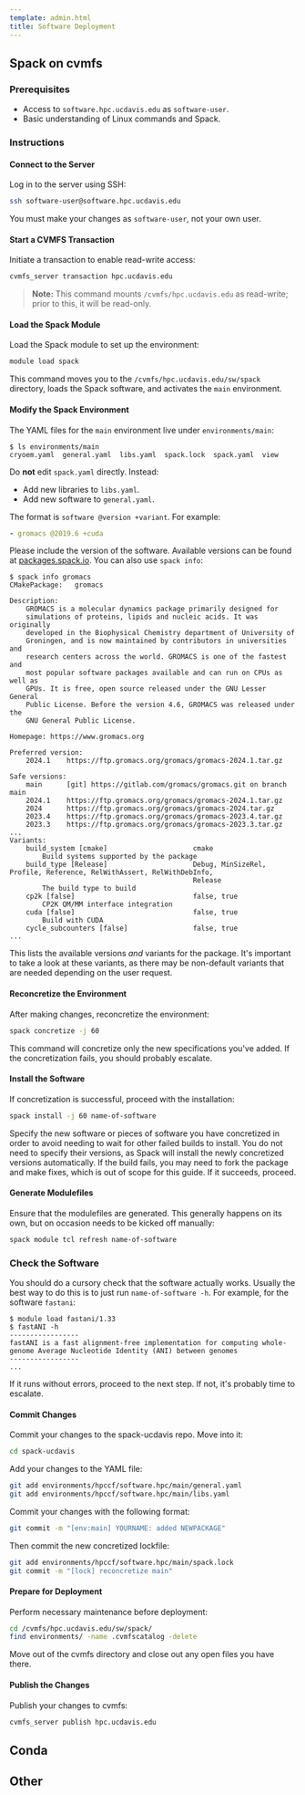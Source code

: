 ```yaml
---
template: admin.html
title: Software Deployment
---
```


## Spack on cvmfs

### Prerequisites

- Access to `software.hpc.ucdavis.edu` as `software-user`.
- Basic understanding of Linux commands and Spack.

### Instructions

#### Connect to the Server

Log in to the server using SSH:

```bash
ssh software-user@software.hpc.ucdavis.edu
```

You must make your changes as `software-user`, not your own user.

#### Start a CVMFS Transaction

Initiate a transaction to enable read-write access:

```bash
cvmfs_server transaction hpc.ucdavis.edu
```

> **Note:** This command mounts `/cvmfs/hpc.ucdavis.edu` as read-write; prior to this, it will be read-only.

#### Load the Spack Module

Load the Spack module to set up the environment:

```bash
module load spack
```

This command moves you to the `/cvmfs/hpc.ucdavis.edu/sw/spack` directory, loads the Spack software, and activates the `main` environment.

#### Modify the Spack Environment

The YAML files for the `main` environment live under `environments/main`:

```console
$ ls environments/main 
cryoem.yaml  general.yaml  libs.yaml  spack.lock  spack.yaml  view
```

Do **not** edit `spack.yaml` directly. Instead:
  - Add new libraries to `libs.yaml`.
  - Add new software to `general.yaml`.

The format is `software @version +variant`. For example:

```yaml
- gromacs @2019.6 +cuda
```

Please include the version of the software. Available versions can be found at [packages.spack.io](https://packages.spack.io). You can also use `spack info`:

```console
$ spack info gromacs
CMakePackage:   gromacs

Description:
    GROMACS is a molecular dynamics package primarily designed for
    simulations of proteins, lipids and nucleic acids. It was originally
    developed in the Biophysical Chemistry department of University of
    Groningen, and is now maintained by contributors in universities and
    research centers across the world. GROMACS is one of the fastest and
    most popular software packages available and can run on CPUs as well as
    GPUs. It is free, open source released under the GNU Lesser General
    Public License. Before the version 4.6, GROMACS was released under the
    GNU General Public License.

Homepage: https://www.gromacs.org

Preferred version:  
    2024.1    https://ftp.gromacs.org/gromacs/gromacs-2024.1.tar.gz

Safe versions:  
    main      [git] https://gitlab.com/gromacs/gromacs.git on branch main
    2024.1    https://ftp.gromacs.org/gromacs/gromacs-2024.1.tar.gz
    2024      https://ftp.gromacs.org/gromacs/gromacs-2024.tar.gz
    2023.4    https://ftp.gromacs.org/gromacs/gromacs-2023.4.tar.gz
    2023.3    https://ftp.gromacs.org/gromacs/gromacs-2023.3.tar.gz
...
Variants:
    build_system [cmake]                     cmake
        Build systems supported by the package
    build_type [Release]                     Debug, MinSizeRel, Profile, Reference, RelWithAssert, RelWithDebInfo,
                                             Release
        The build type to build
    cp2k [false]                             false, true
        CP2K QM/MM interface integration
    cuda [false]                             false, true
        Build with CUDA
    cycle_subcounters [false]                false, true
...
```

This lists the available versions *and* variants for the package. It's important to take a look at these variants, as there may be non-default variants that are needed depending on the user request.

#### Reconcretize the Environment

After making changes, reconcretize the environment:

```bash
spack concretize -j 60
```

This command will concretize only the new specifications you've added. If the concretization fails, you should probably escalate. 

#### Install the Software

If concretization is successful, proceed with the installation:

```bash
spack install -j 60 name-of-software
```

Specify the new software or pieces of software you have concretized in order to avoid needing to wait for other failed builds to install. You do not need to specify their versions, as Spack will install the newly concretized versions automatically.
If the build fails, you may need to fork the package and make fixes, which is out of scope for this guide. If it succeeds, proceed.

#### Generate Modulefiles

Ensure that the modulefiles are generated. This generally happens on its own, but on occasion needs to be kicked off manually:

```bash
spack module tcl refresh name-of-software
```

### Check the Software

You should do a cursory check that the software actually works. Usually the best way to do this is to just run `name-of-software -h`. For example, for the software `fastani`:

```console
$ module load fastani/1.33
$ fastANI -h   
-----------------
fastANI is a fast alignment-free implementation for computing whole-genome Average Nucleotide Identity (ANI) between genomes
-----------------
...
```

If it runs without errors, proceed to the next step. If not, it's probably time to escalate.

#### Commit Changes 

Commit your changes to the spack-ucdavis repo. Move into it:

```bash
cd spack-ucdavis
```

Add your changes to the YAML file:

```bash
git add environments/hpccf/software.hpc/main/general.yaml
git add environments/hpccf/software.hpc/main/libs.yaml
```

Commit your changes with the following format:

```bash
git commit -m "[env:main] YOURNAME: added NEWPACKAGE"
```

Then commit the new concretized lockfile:

```bash
git add environments/hpccf/software.hpc/main/spack.lock
git commit -m "[lock] reconcretize main"
```

#### Prepare for Deployment

Perform necessary maintenance before deployment:

```bash
cd /cvmfs/hpc.ucdavis.edu/sw/spack/
find environments/ -name .cvmfscatalog -delete
```

Move out of the cvmfs directory and close out any open files you have there.
#### Publish the Changes

Publish your changes to cvmfs:

```bash
cvmfs_server publish hpc.ucdavis.edu
```

## Conda

## Other
